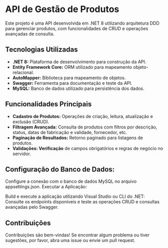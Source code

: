 # API de Gestão de Produtos
Este projeto é uma API desenvolvida em .NET 8 utilizando arquitetura DDD para gerenciar produtos, com funcionalidades de CRUD e operações avançadas de consulta.

## Tecnologias Utilizadas
- **.NET 8:** Plataforma de desenvolvimento para construção da API.
- **Entity Framework Core:** ORM utilizado para mapeamento objeto-relacional.
- **AutoMapper:** Biblioteca para mapeamento de objetos.
- **Swagger:** Ferramenta para documentação e teste da API.
- **MySQL:** Banco de dados utilizado para persistência dos dados.
  
## Funcionalidades Principais
- **Cadastro de Produtos:** Operações de criação, leitura, atualização e exclusão (CRUD).
- **Filtragem Avançada:** Consulta de produtos com filtros por descrição, status, datas de fabricação e validade, fornecedor, etc.
- **Paginação de Resultados:** Retorno paginado para listagens de produtos.
- **Validações: Verificação** de campos obrigatórios e regras de negócio no servidor.

## Configuração do Banco de Dados:

Configure a conexão com o banco de dados MySQL no arquivo appsettings.json.
Executar a Aplicação:

Build e execute a aplicação utilizando Visual Studio ou CLI do .NET:
Consulte os endpoints disponíveis e teste as operações CRUD e consultas avançadas pelo Swagger.

## Contribuições
Contribuições são bem-vindas! Se encontrar algum problema ou tiver sugestões, por favor, abra uma issue ou envie um pull request.
